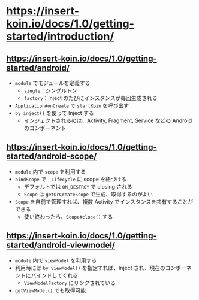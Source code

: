 # https://insert-koin.io/docs/1.0/getting-started/introduction/

## https://insert-koin.io/docs/1.0/getting-started/android/

* `module` でモジュールを定義する
  * `single`：シングルトン
  * `factory`：Inject のたびにインスタンスが毎回生成される
* `Application#onCreate` で `startKoin` を呼び出す
* `by inject()` を使って Inject する
  * インジェクトされるのは、Activity, Fragment, Service などの Android のコンポーネント

## https://insert-koin.io/docs/1.0/getting-started/android-scope/

* `module` 内で `scope` を利用する
* `bindScope` で　`Lifecycle` に scope を紐づける
  * デフォルトでは `ON_DESTROY` で closing される
  * `Scope` は `getOrCreateScope` で生成、取得するのがよい
* `Scope` を自前で管理すれば、複数 Activity でインスタンスを共有することができる
  * 使い終わったら、`Scope#close()` する

## https://insert-koin.io/docs/1.0/getting-started/android-viewmodel/

* `module` 内で `viewModel` を利用する
* 利用時には `by viewModel()` を指定すれば、Inject され、現在のコンポーネントにバインドしてくれる
  * `ViewModelFactory` にリンクされている
* `getViewModel()` でも取得可能
